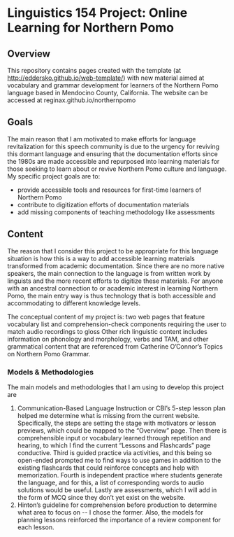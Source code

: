 # Linguistics 154 Project: Online Learning for Northern Pomo
## Overview
This repository contains pages created with the template (at
http://eddersko.github.io/web-template/) with new material aimed at vocabulary and grammar development for learners of the Northern Pomo language based in Mendocino County, California. The website can be accessed at reginax.github.io/northernpomo

## Goals 
The main reason that I am motivated to make efforts for language revitalization for this speech
community is due to the urgency for reviving this dormant language and ensuring that the
documentation efforts since the 1980s are made accessible and repurposed into learning
materials for those seeking to learn about or revive Northern Pomo culture and language. My specific project goals are to:
- provide accessible tools and resources for first-time learners of Northern Pomo
- contribute to digitization efforts of documentation materials
- add missing components of teaching methodology like assessments

## Content 
The reason that I consider this project to be appropriate for this language situation is how this is
a way to add accessible learning materials transformed from academic documentation. Since
there are no more native speakers, the main connection to the language is from written work by
linguists and the more recent efforts to digitize these materials. For anyone with an ancestral
connection to or academic interest in learning Northern Pomo, the main entry way is thus
technology that is both accessible and accommodating to different knowledge levels.

The conceptual content of my project is: two web pages that feature vocabulary list and
comprehension-check components requiring the user to match audio recordings to gloss
Other rich linguistic content includes information on phonology and morphology, verbs and TAM, and other grammatical
content that are referenced from Catherine O’Connor’s Topics on Northern Pomo
Grammar.
### Models & Methodologies 
The main models and methodologies that I am using to develop this project
are
1. Communication-Based Language Instruction or CBI’s 5-step lesson plan helped me
determine what is missing from the current website. Specifically, the steps are setting the
stage with motivators or lesson previews, which could be mapped to the “Overview”
page. Then there is comprehensible input or vocabulary learned through repetition and
hearing, to which I find the current “Lessons and Flashcards” page conductive. Third is
guided practice via activities, and this being so open-ended prompted me to find ways to
use games in addition to the existing flashcards that could reinforce concepts and help
with memorization. Fourth is independent practice where students generate the language,
and for this, a list of corresponding words to audio solutions would be useful. Lastly are
assessments, which I will add in the form of MCQ since they don’t yet exist on the
website.
2. Hinton’s guideline for comprehension before production to determine what area to focus
on -- I chose the former. Also, the models for planning lessons reinforced the importance
of a review component for each lesson.
